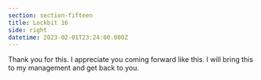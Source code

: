 ```yaml
---
section: section-fifteen
title: Lockbit 16
side: right
datetime: 2023-02-01T23:24:00.000Z
---
```

Thank you for this. I appreciate you coming forward like this. I will bring this to my management and get back to you.
